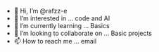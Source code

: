 - 👋 Hi, I’m @rafzz-e
- 👀 I’m interested in ... code and AI
- 🌱 I’m currently learning ... Basics
- 💞️ I’m looking to collaborate on ... Basic projects
- 📫 How to reach me ... email

<!---
rafzz-e/rafzz-e is a ✨ special ✨ repository because its `README.md` (this file) appears on your GitHub profile.
You can click the Preview link to take a look at your changes.
--->
